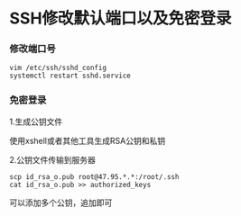 # SSH修改默认端口以及免密登录

### 修改端口号 <a href="#xiu-gai-duan-kou-hao" id="xiu-gai-duan-kou-hao"></a>

```
vim /etc/ssh/sshd_config
systemctl restart sshd.service
```

### 免密登录

1.生成公钥文件

使用xshell或者其他工具生成RSA公钥和私钥

2.公钥文件传输到服务器

```
scp id_rsa_o.pub root@47.95.*.*:/root/.ssh
cat id_rsa_o.pub >> authorized_keys 
```

可以添加多个公钥，追加即可
